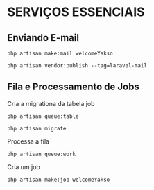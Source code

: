 
# SERVIÇOS ESSENCIAIS

## Enviando E-mail

```
php artisan make:mail welcomeYakso

php artisan vendor:publish --tag=laravel-mail
```

## Fila e Processamento de Jobs

Cria a migrationa da tabela job

```
php artisan queue:table

php artisan migrate
```

Processa a fila

```
php artisan queue:work
```

Cria um job

```
php artisan make:job welcomeYakso
```